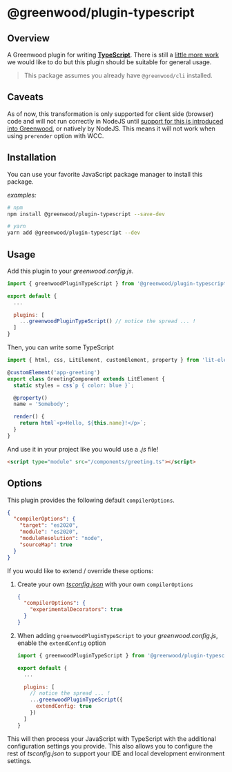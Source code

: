 # @greenwood/plugin-typescript

## Overview
A Greenwood plugin for writing [**TypeScript**](https://www.typescriptlang.org/).   There is still a [little more work](https://github.com/ProjectEvergreen/greenwood/issues/658) we would like to do but this plugin should be suitable for general usage.

> This package assumes you already have `@greenwood/cli` installed.

## Caveats

As of now, this transformation is only supported for client side (browser) code and will not run correctly in NodeJS until [support for this is introduced into Greenwood](https://github.com/ProjectEvergreen/greenwood/issues/878), or natively by NodeJS.  This means it will not work when using `prerender` option with WCC.

## Installation
You can use your favorite JavaScript package manager to install this package.

_examples:_
```bash
# npm
npm install @greenwood/plugin-typescript --save-dev

# yarn
yarn add @greenwood/plugin-typescript --dev
```

## Usage
Add this plugin to your _greenwood.config.js_.

```javascript
import { greenwoodPluginTypeScript } from '@greenwood/plugin-typescript';

export default {
  ...

  plugins: [
    ...greenwoodPluginTypeScript() // notice the spread ... !
  ]
}
```

Then, you can write some TypeScript
```ts
import { html, css, LitElement, customElement, property } from 'lit-element';

@customElement('app-greeting')
export class GreetingComponent extends LitElement {
  static styles = css`p { color: blue }`;

  @property()
  name = 'Somebody';

  render() {
    return html`<p>Hello, ${this.name}!</p>`;
  }
}
```

And use it in your project like you would use a _.js_ file!
```html
<script type="module" src="/components/greeting.ts"></script>
```

## Options
This plugin provides the following default `compilerOptions`.

```json
{
  "compilerOptions": {
    "target": "es2020",
    "module": "es2020",
    "moduleResolution": "node",
    "sourceMap": true
  }
}
```

If you would like to extend / override these options:

1. Create your own [_tsconfig.json_](https://www.typescriptlang.org/docs/handbook/tsconfig-json.html) with your own `compilerOptions`
    ```json
    {
      "compilerOptions": {
        "experimentalDecorators": true
      }
    }
    ```
1. When adding `greenwoodPluginTypeScript` to your _greenwood.config.js_, enable the `extendConfig` option
    ```js
    import { greenwoodPluginTypeScript } from '@greenwood/plugin-typescript';

    export default {
      ...

      plugins: [
        // notice the spread ... !
        ...greenwoodPluginTypeScript({
          extendConfig: true
        })
      ]
    }
    ```

This will then process your JavaScript with TypeScript with the additional configuration settings you provide.  This also allows you to configure the rest of _tsconfig.json_ to support your IDE and local development environment settings.